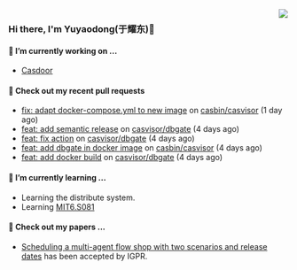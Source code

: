 <img align="right" src="https://github-readme-stats.vercel.app/api?username=leo220yuyaodog&show_icons=true&icon_color=805AD5&text_color=718096&bg_color=ffffff&hide_title=true" />

### Hi there, I'm Yuyaodong(于耀东)👋
#### 🔭 I’m currently working on ...
- [Casdoor](https://github.com/casdoor)

#### 🔨 Check out my recent pull requests

- [fix:  adapt docker-compose.yml  to new image](https://github.com/casbin/casvisor/pull/71) on [casbin/casvisor](https://github.com/casbin/casvisor) (1 day ago)
- [feat: add semantic release](https://github.com/casvisor/dbgate/pull/4) on [casvisor/dbgate](https://github.com/casvisor/dbgate) (4 days ago)
- [feat: fix action](https://github.com/casvisor/dbgate/pull/3) on [casvisor/dbgate](https://github.com/casvisor/dbgate) (4 days ago)
- [feat: add dbgate in docker image](https://github.com/casbin/casvisor/pull/70) on [casbin/casvisor](https://github.com/casbin/casvisor) (4 days ago)
- [feat: add docker build](https://github.com/casvisor/dbgate/pull/2) on [casvisor/dbgate](https://github.com/casvisor/dbgate) (4 days ago)

#### 🌱 I’m currently learning ...
- Learning the distribute system.
- Learning [MIT6.S081](https://pdos.csail.mit.edu/6.828/2021/schedule.html)

#### 📜 Check out my papers ...
- [Scheduling a multi-agent flow shop with two scenarios and release dates](https://www.tandfonline.com/doi/full/10.1080/00207543.2023.2188646) has been accepted by IGPR.

